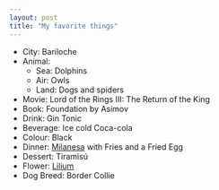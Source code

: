 ```yaml
---
layout: post
title: "My favorite things"
---
```


- City: Bariloche
- Animal:
    - Sea: Dolphins
    - Air: Owls
    - Land: Dogs and spiders
- Movie: Lord of the Rings III: The Return of the King
- Book: Foundation by Asimov
- Drink: Gin Tonic
- Beverage: Ice cold Coca-cola
- Colour: Black
- Dinner: [Milanesa](https://en.wikipedia.org/wiki/Milanesa) with Fries and a Fried Egg
- Dessert: Tiramisú
- Flower: [Lilium](https://en.wikipedia.org/wiki/Lilium)
- Dog Breed: Border Collie
